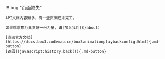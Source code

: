!!! bug "页面缺失"

    API文档内容繁多，有一些页面还未完工。

    如果你愿意为此贡献一份力量，请[加入我们](/about)

    [查阅官方文档](https://docs.box3.codemao.cn/box3animationplaybackconfig.html){.md-button}
    [返回](javascript:history.back()){.md-button}
